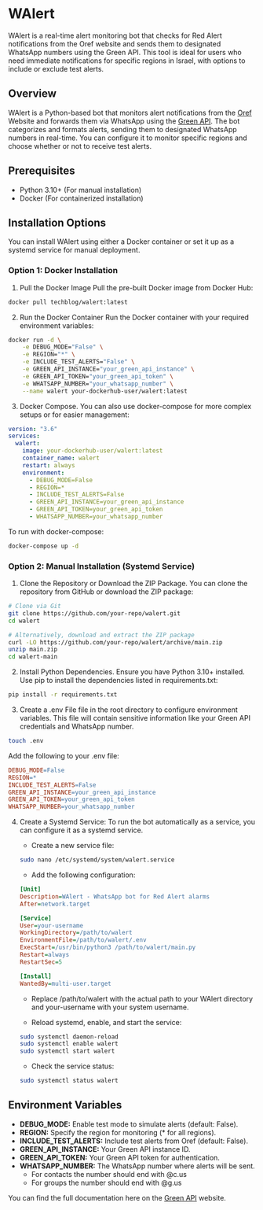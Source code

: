 # WAlert
WAlert is a real-time alert monitoring bot that checks for Red Alert notifications from the Oref website and sends them to designated WhatsApp numbers using the Green API. This tool is ideal for users who need immediate notifications for specific regions in Israel, with options to include or exclude test alerts.



## Overview
WAlert is a Python-based bot that monitors alert notifications from the [Oref](https://www.oref.org.il/heb) Website and forwards them via WhatsApp using the [Green API](https://green-api.com/). The bot categorizes and formats alerts, sending them to designated WhatsApp numbers in real-time. You can configure it to monitor specific regions and choose whether or not to receive test alerts.


## Prerequisites
* Python 3.10+ (For manual installation)
* Docker (For containerized installation)

## Installation Options
You can install WAlert using either a Docker container or set it up as a systemd service for manual deployment.

### Option 1: Docker Installation

1. Pull the Docker Image
Pull the pre-built Docker image from Docker Hub:

```bash
docker pull techblog/walert:latest
```

2. Run the Docker Container
Run the Docker container with your required environment variables:

```bash
docker run -d \
    -e DEBUG_MODE="False" \
    -e REGION="*" \
    -e INCLUDE_TEST_ALERTS="False" \
    -e GREEN_API_INSTANCE="your_green_api_instance" \
    -e GREEN_API_TOKEN="your_green_api_token" \
    -e WHATSAPP_NUMBER="your_whatsapp_number" \
    --name walert your-dockerhub-user/walert:latest
```

3. Docker Compose.
You can also use docker-compose for more complex setups or for easier management:

```yaml
version: "3.6"
services:
  walert:
    image: your-dockerhub-user/walert:latest
    container_name: walert
    restart: always
    environment:
      - DEBUG_MODE=False
      - REGION=*
      - INCLUDE_TEST_ALERTS=False
      - GREEN_API_INSTANCE=your_green_api_instance
      - GREEN_API_TOKEN=your_green_api_token
      - WHATSAPP_NUMBER=your_whatsapp_number
```

To run with docker-compose:
```bash
docker-compose up -d
```

### Option 2: Manual Installation (Systemd Service)

1. Clone the Repository or Download the ZIP Package. 
You can clone the repository from GitHub or download the ZIP package:

```bash
# Clone via Git
git clone https://github.com/your-repo/walert.git
cd walert

# Alternatively, download and extract the ZIP package
curl -LO https://github.com/your-repo/walert/archive/main.zip
unzip main.zip
cd walert-main
```

2. Install Python Dependencies. Ensure you have Python 3.10+ installed. Use pip to install the dependencies listed in requirements.txt:

```bash
pip install -r requirements.txt
```

3. Create a .env File  file in the root directory to configure environment variables. This file will contain sensitive information like your Green API credentials and WhatsApp number.

```bash
touch .env
```

Add the following to your .env file:

```makefile
DEBUG_MODE=False
REGION=*
INCLUDE_TEST_ALERTS=False
GREEN_API_INSTANCE=your_green_api_instance
GREEN_API_TOKEN=your_green_api_token
WHATSAPP_NUMBER=your_whatsapp_number
```

4. Create a Systemd Service: To run the bot automatically as a service, you can configure it as a systemd service.

    * Create a new service file:
    ```bash
    sudo nano /etc/systemd/system/walert.service
    ```
     * Add the following configuration:
     ```ini
     [Unit]
    Description=WAlert - WhatsApp bot for Red Alert alarms
    After=network.target

    [Service]
    User=your-username
    WorkingDirectory=/path/to/walert
    EnvironmentFile=/path/to/walert/.env
    ExecStart=/usr/bin/python3 /path/to/walert/main.py
    Restart=always
    RestartSec=5

    [Install]
    WantedBy=multi-user.target
    ```
    * Replace /path/to/walert with the actual path to your WAlert directory and your-username with your system username.

    * Reload systemd, enable, and start the service:
    ```bash
    sudo systemctl daemon-reload
    sudo systemctl enable walert
    sudo systemctl start walert
    ```
    * Check the service status:
    ```bash
    sudo systemctl status walert
    ```


## Environment Variables
* **DEBUG_MODE:** Enable test mode to simulate alerts (default: False).
* **REGION:** Specify the region for monitoring (* for all regions).
* **INCLUDE_TEST_ALERTS:** Include test alerts from Oref (default: False).
* **GREEN_API_INSTANCE:** Your Green API instance ID.
* **GREEN_API_TOKEN:** Your Green API token for authentication.
* **WHATSAPP_NUMBER:** The WhatsApp number where alerts will be sent. 
    * For contacts the number should end with @c.us
    * For groups the number should end with @g.us

You can find the full documentation here on the [Green API](https://green-api.com/en/docs/) website.